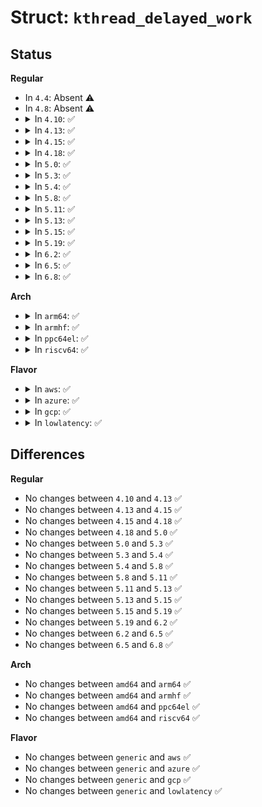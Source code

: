 # Struct: <code>kthread_delayed_work</code>

## Status
<b>Regular</b>
<ul>
<li>
In <code>4.4</code>: Absent ⚠️
</li>
<li>
In <code>4.8</code>: Absent ⚠️
</li>
<li>
<details>
<summary>In <code>4.10</code>: ✅</summary>

```c
struct kthread_delayed_work {
    struct kthread_work work;
    struct timer_list timer;
};
```
</details>
</li>
<li>
<details>
<summary>In <code>4.13</code>: ✅</summary>

```c
struct kthread_delayed_work {
    struct kthread_work work;
    struct timer_list timer;
};
```
</details>
</li>
<li>
<details>
<summary>In <code>4.15</code>: ✅</summary>

```c
struct kthread_delayed_work {
    struct kthread_work work;
    struct timer_list timer;
};
```
</details>
</li>
<li>
<details>
<summary>In <code>4.18</code>: ✅</summary>

```c
struct kthread_delayed_work {
    struct kthread_work work;
    struct timer_list timer;
};
```
</details>
</li>
<li>
<details>
<summary>In <code>5.0</code>: ✅</summary>

```c
struct kthread_delayed_work {
    struct kthread_work work;
    struct timer_list timer;
};
```
</details>
</li>
<li>
<details>
<summary>In <code>5.3</code>: ✅</summary>

```c
struct kthread_delayed_work {
    struct kthread_work work;
    struct timer_list timer;
};
```
</details>
</li>
<li>
<details>
<summary>In <code>5.4</code>: ✅</summary>

```c
struct kthread_delayed_work {
    struct kthread_work work;
    struct timer_list timer;
};
```
</details>
</li>
<li>
<details>
<summary>In <code>5.8</code>: ✅</summary>

```c
struct kthread_delayed_work {
    struct kthread_work work;
    struct timer_list timer;
};
```
</details>
</li>
<li>
<details>
<summary>In <code>5.11</code>: ✅</summary>

```c
struct kthread_delayed_work {
    struct kthread_work work;
    struct timer_list timer;
};
```
</details>
</li>
<li>
<details>
<summary>In <code>5.13</code>: ✅</summary>

```c
struct kthread_delayed_work {
    struct kthread_work work;
    struct timer_list timer;
};
```
</details>
</li>
<li>
<details>
<summary>In <code>5.15</code>: ✅</summary>

```c
struct kthread_delayed_work {
    struct kthread_work work;
    struct timer_list timer;
};
```
</details>
</li>
<li>
<details>
<summary>In <code>5.19</code>: ✅</summary>

```c
struct kthread_delayed_work {
    struct kthread_work work;
    struct timer_list timer;
};
```
</details>
</li>
<li>
<details>
<summary>In <code>6.2</code>: ✅</summary>

```c
struct kthread_delayed_work {
    struct kthread_work work;
    struct timer_list timer;
};
```
</details>
</li>
<li>
<details>
<summary>In <code>6.5</code>: ✅</summary>

```c
struct kthread_delayed_work {
    struct kthread_work work;
    struct timer_list timer;
};
```
</details>
</li>
<li>
<details>
<summary>In <code>6.8</code>: ✅</summary>

```c
struct kthread_delayed_work {
    struct kthread_work work;
    struct timer_list timer;
};
```
</details>
</li>
</ul>
<b>Arch</b>
<ul>
<li>
<details>
<summary>In <code>arm64</code>: ✅</summary>

```c
struct kthread_delayed_work {
    struct kthread_work work;
    struct timer_list timer;
};
```
</details>
</li>
<li>
<details>
<summary>In <code>armhf</code>: ✅</summary>

```c
struct kthread_delayed_work {
    struct kthread_work work;
    struct timer_list timer;
};
```
</details>
</li>
<li>
<details>
<summary>In <code>ppc64el</code>: ✅</summary>

```c
struct kthread_delayed_work {
    struct kthread_work work;
    struct timer_list timer;
};
```
</details>
</li>
<li>
<details>
<summary>In <code>riscv64</code>: ✅</summary>

```c
struct kthread_delayed_work {
    struct kthread_work work;
    struct timer_list timer;
};
```
</details>
</li>
</ul>
<b>Flavor</b>
<ul>
<li>
<details>
<summary>In <code>aws</code>: ✅</summary>

```c
struct kthread_delayed_work {
    struct kthread_work work;
    struct timer_list timer;
};
```
</details>
</li>
<li>
<details>
<summary>In <code>azure</code>: ✅</summary>

```c
struct kthread_delayed_work {
    struct kthread_work work;
    struct timer_list timer;
};
```
</details>
</li>
<li>
<details>
<summary>In <code>gcp</code>: ✅</summary>

```c
struct kthread_delayed_work {
    struct kthread_work work;
    struct timer_list timer;
};
```
</details>
</li>
<li>
<details>
<summary>In <code>lowlatency</code>: ✅</summary>

```c
struct kthread_delayed_work {
    struct kthread_work work;
    struct timer_list timer;
};
```
</details>
</li>
</ul>

## Differences
<b>Regular</b>
<ul>
<li>
No changes between <code>4.10</code> and <code>4.13</code> ✅
</li>
<li>
No changes between <code>4.13</code> and <code>4.15</code> ✅
</li>
<li>
No changes between <code>4.15</code> and <code>4.18</code> ✅
</li>
<li>
No changes between <code>4.18</code> and <code>5.0</code> ✅
</li>
<li>
No changes between <code>5.0</code> and <code>5.3</code> ✅
</li>
<li>
No changes between <code>5.3</code> and <code>5.4</code> ✅
</li>
<li>
No changes between <code>5.4</code> and <code>5.8</code> ✅
</li>
<li>
No changes between <code>5.8</code> and <code>5.11</code> ✅
</li>
<li>
No changes between <code>5.11</code> and <code>5.13</code> ✅
</li>
<li>
No changes between <code>5.13</code> and <code>5.15</code> ✅
</li>
<li>
No changes between <code>5.15</code> and <code>5.19</code> ✅
</li>
<li>
No changes between <code>5.19</code> and <code>6.2</code> ✅
</li>
<li>
No changes between <code>6.2</code> and <code>6.5</code> ✅
</li>
<li>
No changes between <code>6.5</code> and <code>6.8</code> ✅
</li>
</ul>
<b>Arch</b>
<ul>
<li>
No changes between <code>amd64</code> and <code>arm64</code> ✅
</li>
<li>
No changes between <code>amd64</code> and <code>armhf</code> ✅
</li>
<li>
No changes between <code>amd64</code> and <code>ppc64el</code> ✅
</li>
<li>
No changes between <code>amd64</code> and <code>riscv64</code> ✅
</li>
</ul>
<b>Flavor</b>
<ul>
<li>
No changes between <code>generic</code> and <code>aws</code> ✅
</li>
<li>
No changes between <code>generic</code> and <code>azure</code> ✅
</li>
<li>
No changes between <code>generic</code> and <code>gcp</code> ✅
</li>
<li>
No changes between <code>generic</code> and <code>lowlatency</code> ✅
</li>
</ul>
